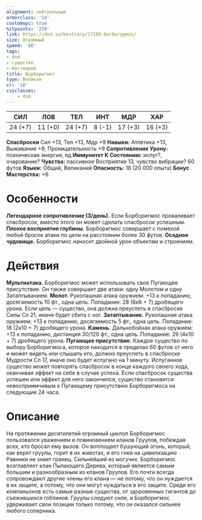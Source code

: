 ```yaml
---
alignment: нейтральный
armorclass: '14'
customnpc: true
hitpoints: '270'
link: https://dnd.su/bestiary/17296-borborygmos/
size: Огромный
speed: '40'
tags:
- dnd
- существо
- бестиарий
title: Борборигмос
type: Великан
cr: '18'
cssclasses:
    - dnd
---
```



| СИЛ | ЛОВ | ТЕЛ | ИНТ | МДР | ХАР |
|---|---|---|---|---|---|
| 24 (+7) | 11 (+0) | 24 (+7) | 8 (-1) | 17 (+3) | 16 (+3) |
**Спасброски** Сил +13, Тел +13, Мдр +9
**Навыки:** Атлетика +13, Выживание +9, Проницательность +9
**Сопротивление Урону:** психическая энергия, яд
**Иммунитет К Состоянию:** испуг?, очарование?
**Чувства:** пассивное Восприятие 13, чувство вибрации? 60 футов
**Языки:** Общий, Великаний
**Опасность:** 18 (20 000 опыта)
**Бонус Мастерства:** +6


# Особенности
**Легендарное сопротивление (3/день).** Если Борборигмос проваливает спасбросок, вместо этого он может сделать спасбросок успешным.
**Плохое восприятие глубины.** Борборигмос совершает с помехой любой бросок атаки по цели на расстоянии более 30 футов.
**Осадное чудовище.** Борборигмос наносит двойной урон объектам и строениям.


# Действия
**Мультиатака.** Борборигмос может использовать свое Пугающее присутствие. Он также совершает две атаки: одну Молотом и одну Затаптыванием.
**Молот.** Рукопашная атака оружием: +13 к попаданию, досягаемость 10 фт., одна цель. Попадание: 28 (6к6 + 7) дробящего урона. Если цель — существо, она должна преуспеть в спасброске Силы Сл 21, иначе будет сбита с ног.
**Затаптывание.** Рукопашная атака оружием: +13 к попаданию, досягаемость 5 фт., одна цель. Попадание: 18 (2к10 + 7) дробящего урона.
**Камень.** Дальнобойная атака оружием: +13 к попаданию, дистанция 30/120 фт., одна цель. Попадание: 29 (4к10 + 7) дробящего урона.
**Пугающее присутствие.** Каждое существо по выбору Борборигмоса, которое находится в пределах 60 футов от него и может видеть или слышать его, должно преуспеть в спасброске Мудрости Сл 17, иначе оно будет испугано на 1 минуту. Испуганное существо может повторять спасбросок в конце каждого своего хода, оканчивая эффект на себе в случае успеха. Если спасбросок существа успешен или эффект для него закончился, существо становится невосприимчивым к Пугающему присутствию Борборигмоса на следующие 24 часа.


# Описание
На протяжении десятилетий огромный циклоп Борборигмос пользовался уважением и повиновением кланов Груулов, побеждая всех, кто бросал ему вызов. Он воплощает бушующий огонь, который, как верят груулы, горит в их животах, и его гнев на цивилизацию Равники не знает границ.  Сильнейший из могучих. Борборигмос возглавляет клан Пылающего Дерева, который является самым большим и разнообразным из кланов Груулов. Его почти всегда сопровождают другие члены его клана — не потому, что он нуждается в их защите, а потому, что они могут нуждаться в его защите. Среди его компаньонов есть самые разные существа, от здоровенных гигантов до съежившихся гоблинов. Груулы следуют силе, и Борборигмос удерживает свои позиции только потому, что он оказался сильнее любого соперника.